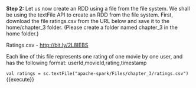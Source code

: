 **Step 2:** Let us now create an RDD using a file from the file system. We shall be using the textFile API to create an RDD from the file system. First, download the file ratings.csv from the URL below and save it to the home/chapter_3 folder. (Please create a folder named chapter_3 in the home folder.)

Ratings.csv - http://bit.ly/2L8IEBS

Each line of this file represents one rating of one movie by one user, and has the following format: userId,movieId,rating,timestamp

`val ratings = sc.textFile("apache-spark/Files/chapter_3/ratings.csv")`{{execute}} 
